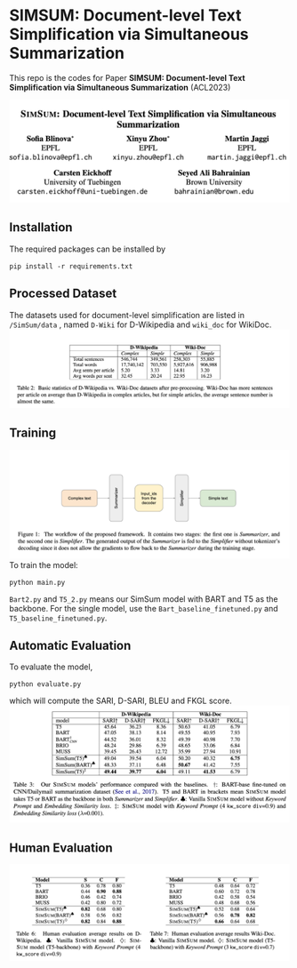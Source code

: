 # SIMSUM: Document-level Text Simplification via Simultaneous Summarization
This repo is the codes for Paper **SIMSUM: Document-level Text Simplification via Simultaneous Summarization** (ACL2023)

![](/fig/WechatIMG8.png)

## Installation
The required packages can be installed by

```
pip install -r requirements.txt
```

## Processed Dataset
The datasets used for document-level simplification are listed in `/SimSum/data` , named `D-Wiki` for D-Wikipedia and `wiki_doc` for WikiDoc.
![](/fig/WechatIMG10.png)

## Training
![](/fig/WechatIMG9.png)
To train the model:
```
python main.py
```

`Bart2.py` and `T5_2.py` means our SimSum model with BART and T5 as the backbone. For the single model, use the `Bart_baseline_finetuned.py` and `T5_baseline_finetuned.py`.


## Automatic Evaluation
To evaluate the model,
```
python evaluate.py
```

which will compute the SARI, D-SARI, BLEU and FKGL score.
![](/fig/WechatIMG11.png)

## Human Evaluation
![](/fig/WechatIMG13.png)